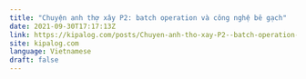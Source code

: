 ```yaml
---
title: "Chuyện anh thợ xây P2: batch operation và công nghệ bê gạch"
date: 2021-09-30T17:17:13Z
link: https://kipalog.com/posts/Chuyen-anh-tho-xay-P2--batch-operation-va-cong-nghe-be-gach?utm_medium=RSS&utm_source=news.12bit.vn
site: kipalog.com
language: Vietnamese
draft: false
---
```

